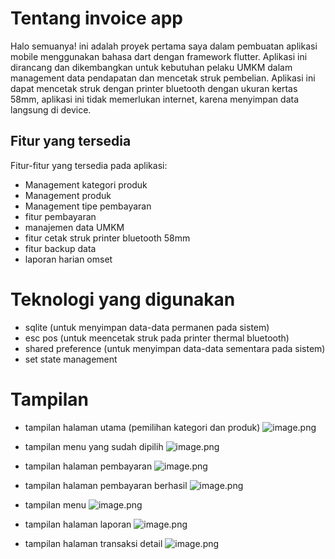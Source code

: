 # Tentang invoice app

Halo semuanya! ini adalah proyek pertama saya dalam pembuatan aplikasi mobile menggunakan bahasa dart dengan framework flutter. 
Aplikasi ini dirancang dan dikembangkan untuk kebutuhan pelaku UMKM dalam management data pendapatan dan mencetak struk pembelian. Aplikasi ini dapat mencetak struk dengan printer bluetooth dengan ukuran kertas 58mm, aplikasi ini tidak memerlukan internet, karena menyimpan data langsung di device.

## Fitur yang tersedia

Fitur-fitur yang tersedia pada aplikasi:

- Management kategori produk
- Management produk
- Management tipe pembayaran
- fitur pembayaran
- manajemen data UMKM
- fitur cetak struk printer bluetooth 58mm
- fitur backup data
- laporan harian omset
  
# Teknologi yang digunakan

- sqlite (untuk menyimpan data-data permanen pada sistem)
- esc pos (untuk meencetak struk pada printer thermal bluetooth)
- shared preference (untuk menyimpan data-data sementara pada sistem)
- set state management


# Tampilan

- tampilan halaman utama (pemilihan kategori dan produk)
![image.png](https://raw.githubusercontent.com/elmoagusti/invoiceapp-flutter/main/sample/screenshoots/7.jpeg )
- tampilan menu yang sudah dipilih
![image.png](https://raw.githubusercontent.com/elmoagusti/invoiceapp-flutter/main/sample/screenshoots/5.jpeg )
- tampilan halaman pembayaran
![image.png](https://raw.githubusercontent.com/elmoagusti/invoiceapp-flutter/main/sample/screenshoots/4.jpeg )
- tampilan halaman pembayaran berhasil
![image.png](https://raw.githubusercontent.com/elmoagusti/invoiceapp-flutter/main/sample/screenshoots/3.jpeg )

- tampilan menu
![image.png](https://raw.githubusercontent.com/elmoagusti/invoiceapp-flutter/main/sample/screenshoots/6.jpeg )
- tampilan halaman laporan
![image.png](https://raw.githubusercontent.com/elmoagusti/invoiceapp-flutter/main/sample/screenshoots/1.jpeg )
- tampilan halaman transaksi detail
![image.png](https://raw.githubusercontent.com/elmoagusti/invoiceapp-flutter/main/sample/screenshoots/2.jpeg )
